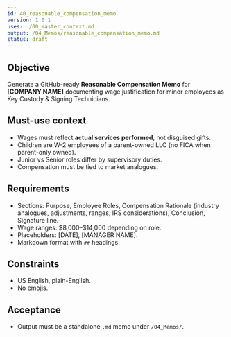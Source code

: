 ```yaml
---
id: 40_reasonable_compensation_memo
version: 1.0.1
uses: ./00_master_context.md
output: /04_Memos/reasonable_compensation_memo.md
status: draft
---
```


## Objective
Generate a GitHub-ready **Reasonable Compensation Memo** for **[COMPANY NAME]** documenting wage justification for minor employees as Key Custody & Signing Technicians.

## Must-use context
- Wages must reflect **actual services performed**, not disguised gifts.  
- Children are W-2 employees of a parent-owned LLC (no FICA when parent-only owned).  
- Junior vs Senior roles differ by supervisory duties.  
- Compensation must be tied to market analogues.  

## Requirements
- Sections: Purpose, Employee Roles, Compensation Rationale (industry analogues, adjustments, ranges, IRS considerations), Conclusion, Signature line.  
- Wage ranges: \$8,000–\$14,000 depending on role.  
- Placeholders: [DATE], [MANAGER NAME].  
- Markdown format with `##` headings.  

## Constraints
- US English, plain-English.  
- No emojis.  

## Acceptance
- Output must be a standalone `.md` memo under `/04_Memos/`.  
